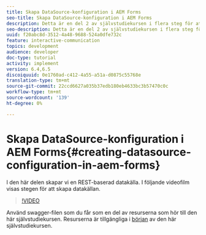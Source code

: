 ```yaml
---
title: Skapa DataSource-konfiguration i AEM Forms
seo-title: Skapa DataSource-konfiguration i AEM Forms
description: Detta är en del 2 av självstudiekursen i flera steg för att skapa ditt första interaktiva kommunikationsdokument. I den här delen skapar vi en REST-baserad datakälla.  I följande videofilm visas stegen för att skapa datakällan.
seo-description: Detta är en del 2 av självstudiekursen i flera steg för att skapa ditt första interaktiva kommunikationsdokument. I den här delen skapar vi en REST-baserad datakälla.  I följande videofilm visas stegen för att skapa datakällan.
uuid: f20abc8d-3512-4a48-9688-524a0dfe732c
feature: interactive-communication
topics: development
audience: developer
doc-type: tutorial
activity: implement
version: 6.4,6.5
discoiquuid: 0e1760ad-c412-4a55-a51a-d0875c55768e
translation-type: tm+mt
source-git-commit: 22ccd6627a035b37edb180eb4633bc3b57470c0c
workflow-type: tm+mt
source-wordcount: '139'
ht-degree: 0%

---
```



# Skapa DataSource-konfiguration i AEM Forms{#creating-datasource-configuration-in-aem-forms}

I den här delen skapar vi en REST-baserad datakälla.  I följande videofilm visas stegen för att skapa datakällan.

>[!VIDEO](https://video.tv.adobe.com/v/22344/?quality=9&learn=on)

Använd swagger-filen som du får som en del av resurserna som hör till den här självstudiekursen. Resurserna är tillgängliga i [början](introduction.md) av den här självstudiekursen.
